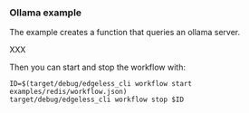 ### Ollama example

The example creates a function that queries an ollama server.

XXX

Then you can start and stop the workflow with:

```
ID=$(target/debug/edgeless_cli workflow start examples/redis/workflow.json)
target/debug/edgeless_cli workflow stop $ID
```